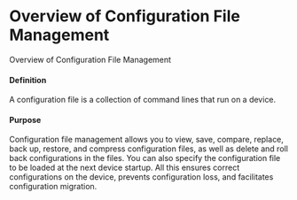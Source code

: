 Overview of Configuration File Management
=========================================

Overview of Configuration File Management

#### Definition

A configuration file is a collection of command lines that run on a device.


#### Purpose

Configuration file management allows you to view, save, compare, replace, back up, restore, and compress configuration files, as well as delete and roll back configurations in the files. You can also specify the configuration file to be loaded at the next device startup. All this ensures correct configurations on the device, prevents configuration loss, and facilitates configuration migration.